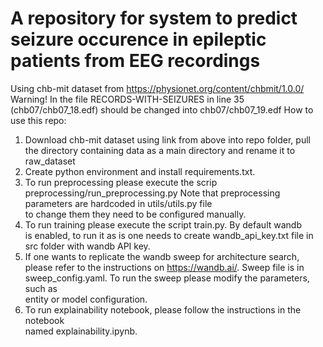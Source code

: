 # A repository for system to predict seizure occurence in epileptic patients from EEG recordings
Using chb-mit dataset from https://physionet.org/content/chbmit/1.0.0/
Warning! In the file RECORDS-WITH-SEIZURES in line 35 (chb07/chb07_18.edf) should be changed into chb07/chb07_19.edf
How to use this repo:
1. Download chb-mit dataset using link from above into repo folder, pull the directory containing data as a main
directory and rename it to raw_dataset
2. Create python environment and install requirements.txt.
3. To run preprocessing please execute the scrip preprocessing/run_preprocessing.py
Note that preprocessing parameters are hardcoded in utils/utils.py file <br>
to change them they need to be configured manually.
4. To run training please execute the script train.py. By default wandb <br>
is enabled, to run it as is one needs to create wandb_api_key.txt file in <br>
src folder with wandb API key.
5. If one wants to replicate the wandb sweep for architecture search,
please refer to the instructions on https://wandb.ai/. Sweep file is in <br>
sweep_config.yaml. To run the sweep please modify the parameters, such as <br>
entity or model configuration.
6. To run explainability notebook, please follow the instructions in the notebook <br>
named explainability.ipynb.